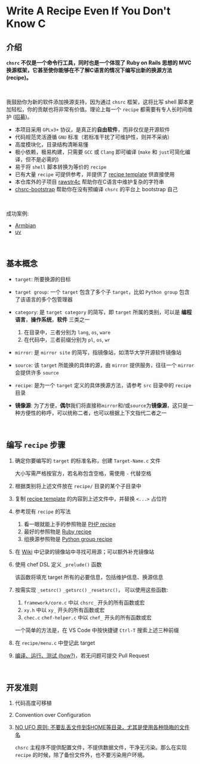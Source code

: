 <!-- -----------------------------------------------------------
 ! SPDX-License-Identifier: GFDL-1.3-or-later
 ! -------------------------------------------------------------
 ! Doc Type      : Markdown
 ! Doc Name      : 10-如何编写recipe.md
 ! Doc Authors   : Aoran Zeng <ccmywish@qq.com>
 ! Contributors  :  Nul None  <nul@none.org>
 !               |
 ! Created On    : <2024-08-19>
 ! Last Modified : <2025-08-11>
 ! ---------------------------------------------------------- -->

# Write A Recipe Even If You Don't Know C

## 介绍

**`chsrc` 不仅是一个命令行工具，同时也是一个体现了 Ruby on Rails 思想的 MVC 换源框架，它甚至使你能够在不了解C语言的情况下编写出新的换源方法(recipe)。**

<br>

我鼓励你为新的软件添加换源支持，因为通过 `chsrc` 框架，这将比写 shell 脚本更加轻松，你的贡献也将非常有价值。理论上每一个 `recipe` 都需要有专人长时间维护 ([招募](https://github.com/RubyMetric/chsrc/issues/130))。

- 本项目采用 `GPLv3+` 协议，是真正的**自由软件**，而非仅仅是开源软件
- 代码规范灵活遵循 `GNU` 标准（若标准干扰了可维护性，则并不采纳）
- 高度模块化，目录结构清晰易懂
- 极小依赖，极易构建，只需要 `GCC` 或 `Clang` 即可编译 (`make` 和 `just`可简化编译，但不是必需的)
- 易于将 `shell` 脚本转换为等价的 `recipe`
- 已有大量 `recipe` 可提供参考，并提供了 [recipe template] 供直接使用
- 本仓库外的子项目 [rawstr4c] 帮助你在C语言中维护复杂的字符串
- [chsrc-bootstrap] 帮助你在没有预编译 `chsrc` 的平台上 bootstrap 自己

<br>

成功案例:

- [Armbian](../src/recipe/os/APT/Armbian.c)
- [uv](../src/recipe/lang/Python/uv.c)

<br>

## 基本概念

- `target`: 所要换源的目标
- `target group`: 一个 `target` 包含了多个子 `target`，比如 `Python group` 包含了该语言的多个包管理器

- `category`: 是 `target category` 的简写，即 `target` 所属的类别，可以是 **编程语言**，**操作系统**，**软件** 三类之一

    1. 在目录中，三者分别为 `lang`, `os`, `ware`
    2. 在代码中，三者前缀分别为 `pl`, `os`, `wr`

- `mirror`: 是 `mirror site` 的简写，指镜像站，如清华大学开源软件镜像站
- `source`: 该 `target` 所能换的具体的源，由 `mirror` 提供服务，往往一个 `mirror` 会提供许多 `source`
- `recipe`: 是为一个 `target` 定义的具体换源方法，请参考 `src` 目录中的 `recipe` 目录

- **镜像源**: 为了方便，**偶尔**我们将直接称`mirror`和/或`source`为**镜像源**，这只是一种方便性的称呼，可以统称二者，也可以根据上下文指代二者之一

<br>

## 编写 `recipe` 步骤

1. 确定你要编写的 `target` 的标准名称，创建 `Target-Name.c` 文件

    大小写需严格按官方，若名称包含空格，需使用 `-` 代替空格

2. 根据类别将上述文件放在 `recipe/` 目录的某个子目录中

3. 复制 [recipe template] 的内容到上述文件中，并替换 `<...>` 占位符

4. 参考现有 `recipe` 的写法

    1. 看一眼就能上手的参照物是 [PHP recipe](../src/recipe/lang/PHP.c)
    2. 最好的参照物是 [Ruby recipe](../src/recipe/lang/Ruby/Ruby.c)
    3. 组换源参照物是 [Python group recipe](../src/recipe/lang/Python/Python.c)

5. 在 [Wiki] 中记录的镜像站中寻找可用源；可以额外补充镜像站

6. 使用 chef DSL 定义 `_prelude()` 函数

    该函数将填充 target 所有的必要信息，包括维护信息、换源信息

7. 按需实现 `_setsrc()` `_getsrc()` `_resetsrc()`， 可以使用这些函数:

    1. `framework/core.c` 中以 `chsrc_` 开头的所有函数或宏
    2. `xy.h` 中以 `xy_` 开头的所有函数或宏
    3. `chec.c` `chef-helper.c` 中以 `chef_` 开头的所有函数或宏

    一个简单的方法是，在 VS Code 中按快捷键 `Ctrl-T` 搜索上述三种前缀

8. 在 `recipe/menu.c` 中登记此 target

9. [编译、运行、测试 (how?)](./01-Develop.md)，若无问题可提交 Pull Request

<br>

## 开发准则

1. 代码高度可移植

2. Convention over Configuration

3. [NO UFO 原则: 不要乱丢文件到$HOME等目录，尤其是使用各种隐晦的文件名](https://www.yuque.com/ccmywish/blog/no-ufo)

    `chsrc` 主程序不提供配置文件，不提供数据文件，干净无污染。那么在实现 `recipe` 的时候，除了备份文件外，也不要污染用户环境。

<br>

[rawstr4c]: https://github.com/RubyMetric/rawstr4c
[chsrc-bootstrap]: ../bootstrap/
[recipe template]: ../src/recipe/recipe-template.c
[Wiki]: https://github.com/RubyMetric/chsrc/wiki
